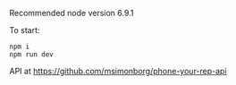 Recommended node version 6.9.1

To start:
```
npm i
npm run dev
```

API at https://github.com/msimonborg/phone-your-rep-api
